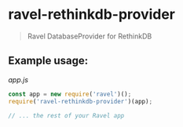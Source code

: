 # ravel-rethinkdb-provider

> Ravel DatabaseProvider for RethinkDB

## Example usage:

*app.js*
```javascript
const app = new require('ravel')();
require('ravel-rethinkdb-provider')(app);

// ... the rest of your Ravel app
```
